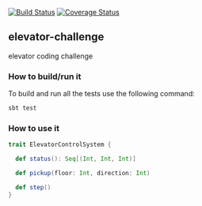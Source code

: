 
[![Build Status](https://travis-ci.org/viktor-podzigun/elevator-challenge.svg?branch=master)](https://travis-ci.org/viktor-podzigun/elevator-challenge)
[![Coverage Status](https://coveralls.io/repos/github/viktor-podzigun/elevator-challenge/badge.svg?branch=master)](https://coveralls.io/github/viktor-podzigun/elevator-challenge?branch=master)

## elevator-challenge
elevator coding challenge

### How to build/run it

To build and run all the tests use the following command:
```bash
sbt test
```

### How to use it

```scala
trait ElevatorControlSystem {

  def status(): Seq[(Int, Int, Int)]

  def pickup(floor: Int, direction: Int)

  def step()
}
```
